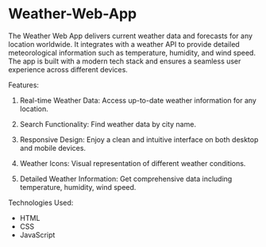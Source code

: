 # Weather-Web-App
The Weather Web App delivers current weather data and forecasts for any location worldwide. It integrates with a weather API to provide detailed meteorological information such as temperature, humidity, and wind speed. The app is built with a modern tech stack and ensures a seamless user experience across different devices.

Features:

1. Real-time Weather Data: Access up-to-date weather information for any location.
   
2. Search Functionality: Find weather data by city name.

3. Responsive Design: Enjoy a clean and intuitive interface on both desktop and mobile devices.

4. Weather Icons: Visual representation of different weather conditions.

5. Detailed Weather Information: Get comprehensive data including temperature, humidity, wind speed.

Technologies Used:

- HTML
- CSS
- JavaScript

